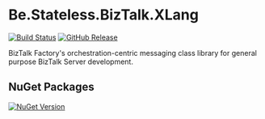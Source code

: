 ﻿# Be.Stateless.BizTalk.XLang

[![Build Status](https://dev.azure.com/icraftsoftware/be.stateless/_apis/build/status/Be.Stateless.BizTalk.XLang%20Manual%20Release?branchName=master)](https://dev.azure.com/icraftsoftware/be.stateless/_build/latest?definitionId=46&branchName=master)
[![GitHub Release](https://img.shields.io/github/v/release/icraftsoftware/Be.Stateless.BizTalk.XLang?label=Release&logo=github)](https://github.com/icraftsoftware/Be.Stateless.BizTalk.XLang/releases/latest)

BizTalk Factory's orchestration-centric messaging class library for general purpose BizTalk Server development.

## NuGet Packages

[![NuGet Version](https://img.shields.io/nuget/v/Be.Stateless.BizTalk.XLang.svg?label=Be.Stateless.BizTalk.XLang&style=flat&logo=nuget)](https://www.nuget.org/packages/Be.Stateless.BizTalk.XLang/)
